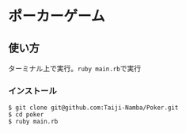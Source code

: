 # ポーカーゲーム

## 使い方
ターミナル上で実行。`ruby main.rb`で実行

### インストール
```
$ git clone git@github.com:Taiji-Namba/Poker.git
$ cd poker
$ ruby main.rb
```
